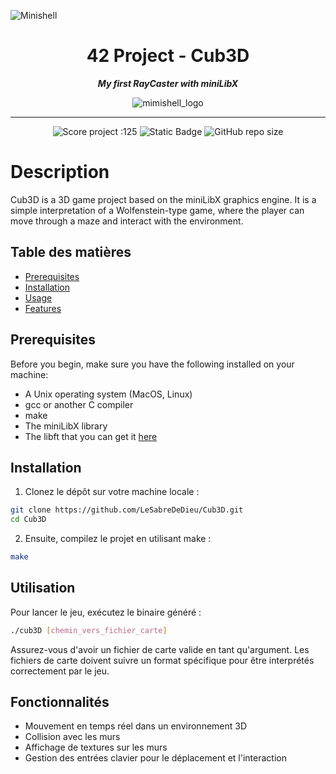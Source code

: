 ![Minishell](https://github.com/user-attachments/assets/bc9d3626-f764-40b8-ac2c-9750540e6f1b)
<h1 align="center">
	42 Project - Cub3D
</h1>

<p align="center">
	<b><i> My first RayCaster with miniLibX </i></b>
</p>

<p align="center">
	<img src="https://raw.githubusercontent.com/ayogun/42-project-badges/refs/heads/main/badges/minishelle.png" alt="mimishell_logo" />
</p>

---
<p align="center">
	<img src="https://img.shields.io/badge/Score-120-green?style=flat-square&logo=42" alt="Score project :125"/>
	<img alt="Static Badge" src="https://img.shields.io/badge/Outstanding-0-blue?style=flat-square&logo=42">
	<img alt="GitHub repo size" src="https://img.shields.io/github/repo-size/LeSabreDeDieu/Cub3D?style=flat-square&logo=github">
</p>

# Description
Cub3D is a 3D game project based on the miniLibX graphics engine. It is a simple interpretation of a Wolfenstein-type game, where the player can move through a maze and interact with the environment.

## Table des matières
- [Prerequisites](#Prerequisites)
- [Installation](#Installation)
- [Usage](#Usage)
- [Features](#Features)

## Prerequisites

Before you begin, make sure you have the following installed on your machine:

- A Unix operating system (MacOS, Linux)
- gcc or another C compiler
- make
- The miniLibX library
- The libft that you can get it [here](https://github.com/LeSabreDeDieu/libft)

## Installation

1. Clonez le dépôt sur votre machine locale :

```sh
git clone https://github.com/LeSabreDeDieu/Cub3D.git
cd Cub3D
```
2. Ensuite, compilez le projet en utilisant make :

```sh
make
```

## Utilisation

Pour lancer le jeu, exécutez le binaire généré :

```sh
./cub3D [chemin_vers_fichier_carte]
```

Assurez-vous d'avoir un fichier de carte valide en tant qu'argument. Les fichiers de carte doivent suivre un format spécifique pour être interprétés correctement par le jeu.

## Fonctionnalités

- Mouvement en temps réel dans un environnement 3D
- Collision avec les murs
- Affichage de textures sur les murs
- Gestion des entrées clavier pour le déplacement et l'interaction


